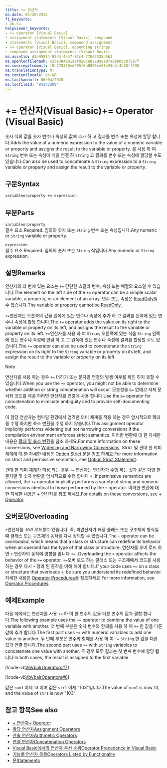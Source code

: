 ```yaml
---
title: += 연산자
ms.date: 07/20/2015
f1_keywords:
- vb.+=
helpviewer_keywords:
- += operator [Visual Basic]
- assignment statements [Visual Basic], compound
- statements [Visual Basic], compound assignment
- += operator [Visual Basic], appending strings
- compound assignment statements [Visual Basic]
ms.assetid: d3e959f4-85d4-4e47-87c4-77b62335a5b3
ms.openlocfilehash: c2ce384901a9f0207e8279a5a07a88600c875e7f
ms.sourcegitcommit: f8c270376ed905f6a8896ce0fe25b4f4b38ff498
ms.translationtype: MT
ms.contentlocale: ko-KR
ms.lasthandoff: 06/04/2020
ms.locfileid: "84372209"
---
```

# <a name="-operator-visual-basic"></a><span data-ttu-id="f5510-102">+= 연산자(Visual Basic)</span><span class="sxs-lookup"><span data-stu-id="f5510-102">+= Operator (Visual Basic)</span></span>
<span data-ttu-id="f5510-103">숫자 식의 값을 숫자 변수나 속성의 값에 추가 하 고 결과를 변수 또는 속성에 할당 합니다.</span><span class="sxs-lookup"><span data-stu-id="f5510-103">Adds the value of a numeric expression to the value of a numeric variable or property and assigns the result to the variable or property.</span></span> <span data-ttu-id="f5510-104">를 사용 하 여 `String` 변수 또는 속성에 식을 연결 하 `String` 고 결과를 변수 또는 속성에 할당할 수도 있습니다.</span><span class="sxs-lookup"><span data-stu-id="f5510-104">Can also be used to concatenate a `String` expression to a `String` variable or property and assign the result to the variable or property.</span></span>  
  
## <a name="syntax"></a><span data-ttu-id="f5510-105">구문</span><span class="sxs-lookup"><span data-stu-id="f5510-105">Syntax</span></span>  
  
```vb  
variableorproperty += expression  
```  
  
## <a name="parts"></a><span data-ttu-id="f5510-106">부분</span><span class="sxs-lookup"><span data-stu-id="f5510-106">Parts</span></span>  
 `variableorproperty`  
 <span data-ttu-id="f5510-107">필수 요소.</span><span class="sxs-lookup"><span data-stu-id="f5510-107">Required.</span></span> <span data-ttu-id="f5510-108">임의의 숫자 또는 `String` 변수 또는 속성입니다.</span><span class="sxs-lookup"><span data-stu-id="f5510-108">Any numeric or `String` variable or property.</span></span>  
  
 `expression`  
 <span data-ttu-id="f5510-109">필수 요소.</span><span class="sxs-lookup"><span data-stu-id="f5510-109">Required.</span></span> <span data-ttu-id="f5510-110">임의의 숫자 또는 `String` 식입니다.</span><span class="sxs-lookup"><span data-stu-id="f5510-110">Any numeric or `String` expression.</span></span>  
  
## <a name="remarks"></a><span data-ttu-id="f5510-111">설명</span><span class="sxs-lookup"><span data-stu-id="f5510-111">Remarks</span></span>  
 <span data-ttu-id="f5510-112">연산자의 좌 변에 있는 요소는 `+=` 간단한 스칼라 변수, 속성 또는 배열의 요소일 수 있습니다.</span><span class="sxs-lookup"><span data-stu-id="f5510-112">The element on the left side of the `+=` operator can be a simple scalar variable, a property, or an element of an array.</span></span> <span data-ttu-id="f5510-113">변수 또는 속성은 [ReadOnly](../modifiers/readonly.md)일 수 없습니다.</span><span class="sxs-lookup"><span data-stu-id="f5510-113">The variable or property cannot be [ReadOnly](../modifiers/readonly.md).</span></span>  
  
 <span data-ttu-id="f5510-114">`+=`연산자는 오른쪽의 값을 왼쪽에 있는 변수나 속성에 추가 하 고 결과를 왼쪽에 있는 변수나 속성에 할당 합니다.</span><span class="sxs-lookup"><span data-stu-id="f5510-114">The `+=` operator adds the value on its right to the variable or property on its left, and assigns the result to the variable or property on its left.</span></span> <span data-ttu-id="f5510-115">`+=`연산자를 사용 하 여 `String` 오른쪽에 있는 식을 `String` 왼쪽에 있는 변수나 속성에 연결 하 고 그 왼쪽에 있는 변수나 속성에 결과를 할당할 수도 있습니다.</span><span class="sxs-lookup"><span data-stu-id="f5510-115">The `+=` operator can also be used to concatenate the `String` expression on its right to the `String` variable or property on its left, and assign the result to the variable or property on its left.</span></span>  
  
> [!NOTE]
> <span data-ttu-id="f5510-116">연산자를 사용 하는 경우 `+=` 더하기 또는 문자열 연결의 발생 여부를 확인 하지 못할 수 있습니다.</span><span class="sxs-lookup"><span data-stu-id="f5510-116">When you use the `+=` operator, you might not be able to determine whether addition or string concatenation will occur.</span></span> <span data-ttu-id="f5510-117">모호성을 `&=` 없애고 자체 문서화 코드를 제공 하려면 연산자를 연결에 사용 합니다.</span><span class="sxs-lookup"><span data-stu-id="f5510-117">Use the `&=` operator for concatenation to eliminate ambiguity and to provide self-documenting code.</span></span>  
  
 <span data-ttu-id="f5510-118">이 할당 연산자는 컴파일 환경에서 엄격한 의미 체계를 적용 하는 경우 암시적으로 확대를 수행 하지만 축소 변환을 수행 하지 않습니다.</span><span class="sxs-lookup"><span data-stu-id="f5510-118">This assignment operator implicitly performs widening but not narrowing conversions if the compilation environment enforces strict semantics.</span></span> <span data-ttu-id="f5510-119">이러한 변환에 대 한 자세한 내용은 [확대 및 축소 변환](../../programming-guide/language-features/data-types/widening-and-narrowing-conversions.md)을 참조 하세요.</span><span class="sxs-lookup"><span data-stu-id="f5510-119">For more information on these conversions, see [Widening and Narrowing Conversions](../../programming-guide/language-features/data-types/widening-and-narrowing-conversions.md).</span></span> <span data-ttu-id="f5510-120">Strict 및 관대 한 의미 체계에 대 한 자세한 내용은 [Option Strict 문](../statements/option-strict-statement.md)을 참조 하세요.</span><span class="sxs-lookup"><span data-stu-id="f5510-120">For more information on strict and permissive semantics, see [Option Strict Statement](../statements/option-strict-statement.md).</span></span>  
  
 <span data-ttu-id="f5510-121">관대 한 의미 체계가 허용 되는 경우 `+=` 연산자는 연산자가 수행 하는 것과 같은 다양 한 문자열 및 숫자 변환을 암시적으로 수행 합니다 `+` .</span><span class="sxs-lookup"><span data-stu-id="f5510-121">If permissive semantics are allowed, the `+=` operator implicitly performs a variety of string and numeric conversions identical to those performed by the `+` operator.</span></span> <span data-ttu-id="f5510-122">이러한 변환에 대 한 자세한 내용은 [+ 연산자](addition-operator.md)를 참조 하세요.</span><span class="sxs-lookup"><span data-stu-id="f5510-122">For details on these conversions, see [+ Operator](addition-operator.md).</span></span>  
  
## <a name="overloading"></a><span data-ttu-id="f5510-123">오버로딩</span><span class="sxs-lookup"><span data-stu-id="f5510-123">Overloading</span></span>  
 <span data-ttu-id="f5510-124">`+`연산자를 *오버 로드할*수 있습니다. 즉, 피연산자가 해당 클래스 또는 구조체의 형식일 때 클래스 또는 구조체의 동작을 다시 정의할 수 있습니다.</span><span class="sxs-lookup"><span data-stu-id="f5510-124">The `+` operator can be *overloaded*, which means that a class or structure can redefine its behavior when an operand has the type of that class or structure.</span></span> <span data-ttu-id="f5510-125">연산자를 오버 로드 하면 `+` 연산자의 동작에 영향을 줍니다 `+=` .</span><span class="sxs-lookup"><span data-stu-id="f5510-125">Overloading the `+` operator affects the behavior of the `+=` operator.</span></span> <span data-ttu-id="f5510-126">`+=`오버 로드 하는 클래스 또는 구조체에서 코드를 사용 하는 경우 다시 `+` 정의 된 동작을 이해 해야 합니다.</span><span class="sxs-lookup"><span data-stu-id="f5510-126">If your code uses `+=` on a class or structure that overloads `+`, be sure you understand its redefined behavior.</span></span> <span data-ttu-id="f5510-127">자세한 내용은 [Operator Procedures](../../programming-guide/language-features/procedures/operator-procedures.md)을 참조하세요.</span><span class="sxs-lookup"><span data-stu-id="f5510-127">For more information, see [Operator Procedures](../../programming-guide/language-features/procedures/operator-procedures.md).</span></span>  
  
## <a name="example"></a><span data-ttu-id="f5510-128">예제</span><span class="sxs-lookup"><span data-stu-id="f5510-128">Example</span></span>  
 <span data-ttu-id="f5510-129">다음 예에서는 연산자를 사용 `+=` 하 여 한 변수의 값을 다른 변수의 값과 결합 합니다.</span><span class="sxs-lookup"><span data-stu-id="f5510-129">The following example uses the `+=` operator to combine the value of one variable with another.</span></span> <span data-ttu-id="f5510-130">첫 번째 부분은 숫자 변수와 함께를 사용 하 여 `+=` 한 값을 다른 값에 추가 합니다.</span><span class="sxs-lookup"><span data-stu-id="f5510-130">The first part uses `+=` with numeric variables to add one value to another.</span></span> <span data-ttu-id="f5510-131">두 번째 부분은 변수와 함께를 사용 하 여 `+=` `String` 한 값을 다른 값과 연결 합니다.</span><span class="sxs-lookup"><span data-stu-id="f5510-131">The second part uses `+=` with `String` variables to concatenate one value with another.</span></span> <span data-ttu-id="f5510-132">두 경우 모두 결과는 첫 번째 변수에 할당 됩니다.</span><span class="sxs-lookup"><span data-stu-id="f5510-132">In both cases, the result is assigned to the first variable.</span></span>  
  
 [!code-vb[VbVbalrOperators#7](~/samples/snippets/visualbasic/VS_Snippets_VBCSharp/VbVbalrOperators/VB/Class1.vb#7)]  
  
 [!code-vb[VbVbalrOperators#8](~/samples/snippets/visualbasic/VS_Snippets_VBCSharp/VbVbalrOperators/VB/Class1.vb#8)]  
  
 <span data-ttu-id="f5510-133">값은 `num1` 이제 13 이며 값은 `str1` 이제 "103"입니다.</span><span class="sxs-lookup"><span data-stu-id="f5510-133">The value of `num1` is now 13, and the value of `str1` is now "103".</span></span>  
  
## <a name="see-also"></a><span data-ttu-id="f5510-134">참고 항목</span><span class="sxs-lookup"><span data-stu-id="f5510-134">See also</span></span>

- [<span data-ttu-id="f5510-135">+ 연산자</span><span class="sxs-lookup"><span data-stu-id="f5510-135">+ Operator</span></span>](addition-operator.md)
- [<span data-ttu-id="f5510-136">할당 연산자</span><span class="sxs-lookup"><span data-stu-id="f5510-136">Assignment Operators</span></span>](assignment-operators.md)
- [<span data-ttu-id="f5510-137">산술 연산자</span><span class="sxs-lookup"><span data-stu-id="f5510-137">Arithmetic Operators</span></span>](arithmetic-operators.md)
- [<span data-ttu-id="f5510-138">연결 연산자</span><span class="sxs-lookup"><span data-stu-id="f5510-138">Concatenation Operators</span></span>](concatenation-operators.md)
- [<span data-ttu-id="f5510-139">Visual Basic에서의 연산자 우선 순위</span><span class="sxs-lookup"><span data-stu-id="f5510-139">Operator Precedence in Visual Basic</span></span>](operator-precedence.md)
- [<span data-ttu-id="f5510-140">기능별 연산자 목록</span><span class="sxs-lookup"><span data-stu-id="f5510-140">Operators Listed by Functionality</span></span>](operators-listed-by-functionality.md)
- [<span data-ttu-id="f5510-141">문</span><span class="sxs-lookup"><span data-stu-id="f5510-141">Statements</span></span>](../../programming-guide/language-features/statements.md)
